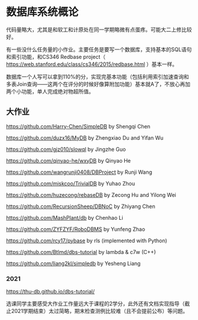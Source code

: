 # 数据库系统概论

代码量略大，尤其是和软工和计原处在同一学期略微有点蛋疼。可能大二上修比较好。

有一些没什么任务量的小作业。主要任务是要写一个数据库，支持基本的SQL语句和索引功能，和CS346 Redbase project（ https://web.stanford.edu/class/cs346/2015/redbase.html ）基本一样。

数据库一个人写可以拿到110%的分，实现完基本功能（包括利用索引加速查询和多表Join查询——这两个在评分的时候好像算附加功能）基本就A了，不放心再加两个小功能，单人完成绝对物超所值。

## 大作业

https://github.com/Harry-Chen/SimpleDB by Shengqi Chen

https://github.com/duzx16/MyDB by Zhengxiao Du and Yifan Wu

https://github.com/gjz010/slowql by Jingzhe Guo

https://github.com/qinyao-he/wxyDB by Qinyao He

https://github.com/wangrunji0408/DBProject by Runji Wang

https://github.com/miskcoo/TrivialDB by Yuhao Zhou

https://github.com/huzecong/rebaseDB by Zecong Hu and Yilong Wei

https://github.com/RecursionSheep/DBNoC by Zhiyang Chen

https://github.com/MashPlant/db by Chenhao Li

https://github.com/ZYFZYF/RoboDBMS by Yunfeng Zhao

https://github.com/rcy17/pybase by rls (implemented with Python)

https://github.com/Btlmd/dbs-tutorial by lambda & c7w (C++)

https://github.com/liang2kl/simpledb by Yesheng Liang

### 2021

https://thu-db.github.io/dbs-tutorial/

选课同学主要感受大作业工作量远大于课程的2学分，此外还有文档实现指导（截止2021学期结束）太过简略，期末检查测例比较难（且不会提前公布）等问题。

